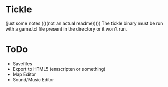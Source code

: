 # Tickle
(just some notes ((((not an actual readme)))))
The tickle binary must be run with a game.tcl file present in the directory or it won't run.

# ToDo
* Savefiles
* Export to HTML5 (emscripten or something)
* Map Editor
* Sound/Music Editor
